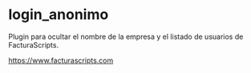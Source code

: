 # login_anonimo
Plugin para ocultar el nombre de la empresa y el listado de usuarios de FacturaScripts.

https://www.facturascripts.com
